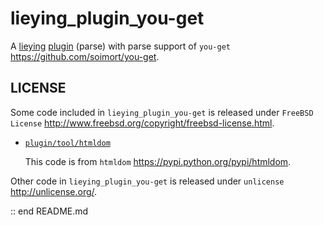 
# lieying_plugin_you-get

A 
[lieying](http://lieying.ilewo.cn/) 
[plugin](https://github.com/sceext2/lieying_plugin/blob/master/doc/lieying_plugin.md) 
(parse) with parse support of
`you-get` <https://github.com/soimort/you-get>. 

## LICENSE

Some code included in `lieying_plugin_you-get` is released under `FreeBSD License` <http://www.freebsd.org/copyright/freebsd-license.html>. 

+ [`plugin/tool/htmldom`](https://github.com/sceext2/lieying_plugin/tree/plugin-you-get/plugin/tool/htmldom)
  
  This code is from `htmldom` <https://pypi.python.org/pypi/htmldom>. 

Other code in `lieying_plugin_you-get` is released under `unlicense` <http://unlicense.org/>. 

:: end README.md


